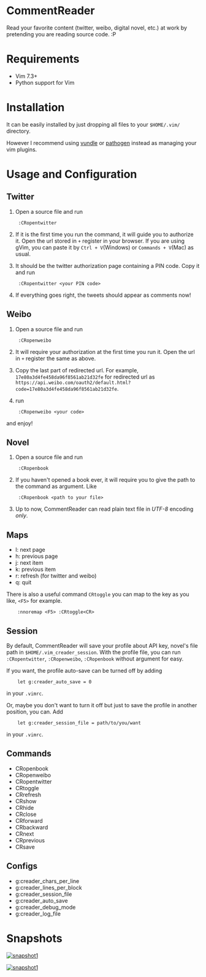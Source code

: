 CommentReader
=============

Read your favorite content (twitter, weibo, digital novel, etc.) at work by pretending you are reading source code. :P

Requirements
============

- Vim 7.3+
- Python support for Vim

Installation
=============

It can be easily installed by just dropping all files to your `$HOME/.vim/` directory.

However I recommend using [vundle](https://github.com/gmarik/vundle/) or [pathogen](https://github.com/tpope/vim-pathogen/) instead as managing your vim plugins.

Usage and Configuration
=============

Twitter
-------------
1. Open a source file and run

        :CRopentwitter

2. If it is the first time you run the command, it will guide you to authorize it. Open the url stored in `+` register in your browser. If you are using gVim, you can paste it by `Ctrl + V`(Windows) or `Commands + V`(Mac) as usual.

3. It should be the twitter authorization page containing a PIN code. Copy it and run

        :CRopentwitter <your PIN code>

4. If everything goes right, the tweets should appear as comments now!

Weibo
-------------
1. Open a source file and run

        :CRopenweibo

2. It will require your authorization at the first time you run it. Open the url in `+` register the same as above.

3. Copy the last part of redirected url. For example, `17e80a3d4fe458da96f8561ab21d32fe` for redirected url as `https://api.weibo.com/oauth2/default.html?code=17e80a3d4fe458da96f8561ab21d32fe`.

4. run

        :CRopenweibo <your code>
    
and enjoy!

Novel
-------------
1. Open a source file and run

        :CRopenbook

2. If you haven't opened a book ever, it will require you to give the path to the command as argument. Like

        :CRopenbook <path to your file>

3. Up to now, CommentReader can read plain text file in *UTF-8* encoding *only*.

Maps
-------------
- l: next page
- h: previous page
- j: next item
- k: previous item
- r: refresh (for twitter and weibo)
- q: quit

There is also a useful command `CRtoggle` you can map to the key as you like, `<F5>` for example.

        :nnoremap <F5> :CRtoggle<CR>

Session
-------------
By default, CommentReader will save your profile about API key, novel's file path in `$HOME/.vim_creader_session`. With the profile file, you can run `:CRopentwitter`, `:CRopenweibo`, `:CRopenbook` without argument for easy.

If you want, the profile auto-save can be turned off by adding

        let g:creader_auto_save = 0

in your `.vimrc`.

Or, maybe you don't want to turn it off but just to save the profile in another position, you can. Add

        let g:creader_session_file = path/to/you/want

in your `.vimrc`.

Commands
-------------
- CRopenbook
- CRopenweibo   
- CRopentwitter 
- CRtoggle      
- CRrefresh     
- CRshow        
- CRhide        
- CRclose       
- CRforward     
- CRbackward    
- CRnext        
- CRprevious    
- CRsave        


Configs
-------------
- g:creader_chars_per_line
- g:creader_lines_per_block
- g:creader_session_file
- g:creader_auto_save
- g:creader_debug_mode
- g:creader_log_file

Snapshots
=============
[![snapshot1](http://dygvirus.info/images/thumbnail/2013-01-30T1.png)](http://dygvirus.info/images/full/2013-01-30T1.png)

[![snapshot1](http://dygvirus.info/images/thumbnail/2013-01-30T2.png)](http://dygvirus.info/images/full/2013-01-30T2.png)
